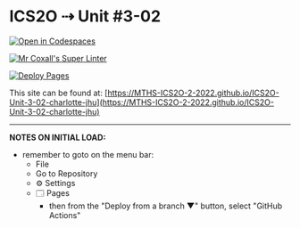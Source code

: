 # ICS2O ⇢ Unit #3-02

[![Open in Codespaces](https://classroom.github.com/assets/launch-codespace-f4981d0f882b2a3f0472912d15f9806d57e124e0fc890972558857b51b24a6f9.svg)](https://classroom.github.com/open-in-codespaces?assignment_repo_id=10731991)

[![Mr Coxall's Super Linter](https://github.com/MTHS-ICS2O-2-2022/ICS2O-Unit-3-02-charlotte-jhu/workflows/Mr%20Coxall's%20Super%20Linter/badge.svg)](https://github.com/MTHS-ICS2O-2-2022/ICS2O-Unit-3-02-charlotte-jhu/actions)

[![Deploy Pages](https://github.com/MTHS-ICS2O-2-2022/ICS2O-Unit-3-02-charlotte-jhu/workflows/Deploy%20Pages/badge.svg)](https://github.com/MTHS-ICS2O-2-2022/ICS2O-Unit-3-02-charlotte-jhu/actions)

This site can be found at: [https://MTHS-ICS2O-2-2022.github.io/ICS2O-Unit-3-02-charlotte-jhu](https://MTHS-ICS2O-2-2022.github.io/ICS2O-Unit-3-02-charlotte-jhu)

---

**NOTES ON INITIAL LOAD:**
- remember to goto on the menu bar:
  - File
  - Go to Repository
  - ⚙ Settings
  - 🗔 Pages
    - then from the "Deploy from a branch ▼" button, select "GitHub Actions"
